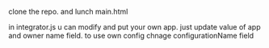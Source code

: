 clone the repo.
and lunch main.html

in integrator.js u can modify and put your own app.
just update value of app and owner name field.
to use own config chnage configurationName field
